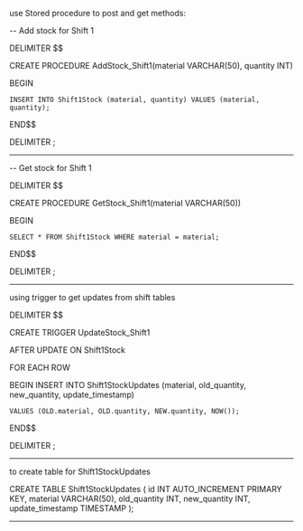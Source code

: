 use Stored procedure to post and get methods:

-- Add stock for Shift 1

DELIMITER $$

CREATE PROCEDURE AddStock_Shift1(material VARCHAR(50), quantity INT)

BEGIN

    INSERT INTO Shift1Stock (material, quantity) VALUES (material, quantity);
    
END$$

DELIMITER ;

******************************************************************************

-- Get stock for Shift 1

DELIMITER $$

CREATE PROCEDURE GetStock_Shift1(material VARCHAR(50))

BEGIN

    SELECT * FROM Shift1Stock WHERE material = material;
    
END$$

DELIMITER ;

*********************************************************************************

using trigger to get updates from shift tables

DELIMITER $$

CREATE TRIGGER UpdateStock_Shift1

AFTER UPDATE ON Shift1Stock

FOR EACH ROW

BEGIN
    INSERT INTO Shift1StockUpdates (material, old_quantity, new_quantity, update_timestamp)
    
    VALUES (OLD.material, OLD.quantity, NEW.quantity, NOW());
    
END$$

DELIMITER ;

**********************************************************************************

to create table for Shift1StockUpdates 

CREATE TABLE Shift1StockUpdates (
    id INT AUTO_INCREMENT PRIMARY KEY,
    material VARCHAR(50),
    old_quantity INT,
    new_quantity INT,
    update_timestamp TIMESTAMP
);

*********************************************************************************
